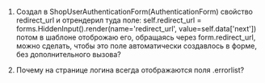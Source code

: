 1. Создал в ShopUserAuthenticationForm(AuthenticationForm) свойство redirect_url и отрендерил туда поле:
self.redirect_url = forms.HiddenInput().render(name='redirect_url', value=self.data['next'])
потом в шаблоне отоброжаю его, обращаясь через form.redirect_url,
можно сделать, чтобы это поле автоматически создавлось в форме, без дополнительного вызова?

2. Почему на странице логина всегда отображаются поля .errorlist?